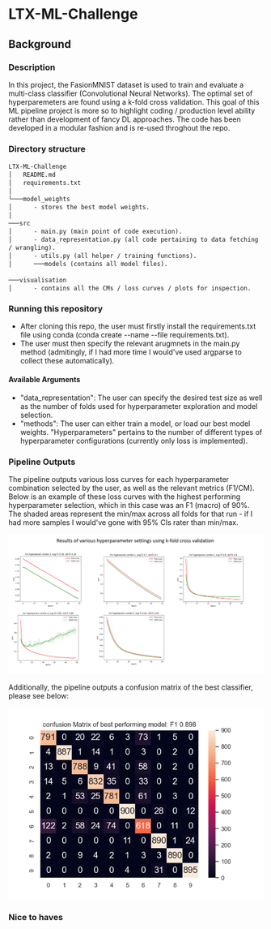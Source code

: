 # LTX-ML-Challenge
 
## Background

### Description

In this project, the FasionMNIST dataset is used to train and evaluate a multi-class classifier (Convolutional Neural Networks). The optimal set of hyperparemeters are found using a k-fold cross validation. This goal of this ML pipeline project is more so to highlight coding / production level ability rather than development of fancy DL approaches. The code has been developed in a modular fashion and is re-used throghout the repo. 

### Directory structure

```
LTX-ML-Challenge
│   README.md
│   requirements.txt     
│
└───model_weights
│      - stores the best model weights.
│  
───src
│      - main.py (main point of code execution).
│      - data_representation.py (all code pertaining to data fetching / wrangling).
│      - utils.py (all helper / training functions).
│      ───models (contains all model files).

───visualisation
│      - contains all the CMs / loss curves / plots for inspection.
```


### Running this repository

- After cloning this repo, the user must firstly install the requirements.txt file using conda (conda create --name <env> --file requirements.txt).
- The user must then specify the relevant arugmnets in the main.py method (admitingly, if I had more time I would've used argparse to collect these automatically).

#### Available Arguments

- "data_representation": The user can specify the desired test size as well as the number of folds used for hyperparameter exploration and model selection.
- "methods": The user can either train a model, or load our best model weights. "Hyperparameters" pertains to the number of different types of hyperparameter configurations (currently only loss is implemented).

### Pipeline Outputs

The pipeline outputs various loss curves for each hyperparameter combination selected by the user, as well as the relevant metrics (F1/CM). Below is an example of these loss curves with the highest performing hyperparameter selection, which in this case was an F1 (macro) of 90%. The shaded areas represent the min/max across all folds for that run - if I had more samples I would've gone with 95% CIs rater than min/max.

<img src="/visualisation/hyperparam_exploration.PNG"> 


Additionally, the pipeline outputs a confusion matrix of the best classifier, please see below:


<img src="/visualisation/cm_best.png"> 

### Nice to haves
